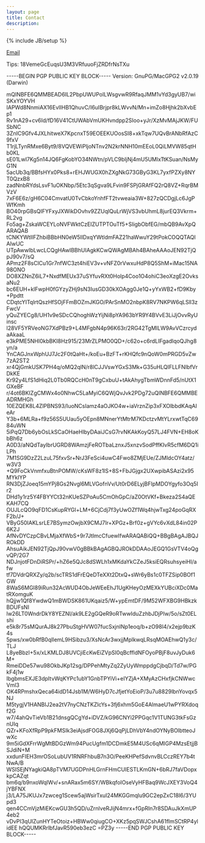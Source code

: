 ```yaml
---
layout: page
title: Contact
description:
---
```

{% include JB/setup %}

<a href="#" id="email_contact">Email</a>
 <script type="text/javascript" >
      var _jvObfuscatedHREF0 = "mai";var _jvObfuscatedHREF1 = "lto";var _jvObfuscatedHREF2 = ":jak";var _jvObfuscatedHREF3 = "eva";var _jvObfuscatedHREF4 = "@gm";var _jvObfuscatedHREF5 = "ail";var _jvObfuscatedHREF6 = ".co";var _jvObfuscatedHREF7 = "m";var _jvObfuscatedHREF  = _jvObfuscatedHREF0+_jvObfuscatedHREF1+_jvObfuscatedHREF2+_jvObfuscatedHREF3+_jvObfuscatedHREF4+_jvObfuscatedHREF5+_jvObfuscatedHREF6+_jvObfuscatedHREF7;
      document.getElementById('email_contact').href = _jvObfuscatedHREF;
  </script>

<p>Tips: 18VemeGcEuqsU3M3VRfuuoFjZRDfrNsTXu</p>

<p>
-----BEGIN PGP PUBLIC KEY BLOCK-----
Version: GnuPG/MacGPG2 v2.0.19 (Darwin)

mQINBFE6QMMBEAD6IL2PbpUWUPolLWsgvwR9RfaqJMM1vYd3gyUB7/wiSKxYOYVH
IAPWd8NnmiAX16EvlIHB1QhuvC/I6uIBrjpr8kLWvvN/Mn+imZo8Hjhk2bXvbEp1
Rv1nA29+cv6Id/fD16V41CtUWAbVmUKHvndpp2SIoo+yJr/XzMvMAjJKW/FUSbNC
3ZnIC9Gfv4JXLhitweX7KpcnxT59EOEEKUOosSI8+xkTqw7UQvBrANbRfAzC9fxV
T1rjLTynRMxe6Byt9/8VQVEWiPljoNTnv2N2krNNH10mEEoL0QiLMVW85qtHb0KL
sE01LwI7Kg5n14JQ6FgKobYO34NWtn/pVLC9bIjNj4mU5UMlxTtKSuan/NsMyG1N
5acUb3q/BBfsHYx0Pks8+rEHJWUGX0hZXgNkG73GByG3KL7yxfPZXy8NYT0QzxB8
zadNnbRYdsLsvF1uOKNbp/5Etc3qSgva9LFvin9FSPjGRAfFQ2rQ8VZ+RqrBMVzV
7xF6E6z/gH6C04CmvatU0TvCbkoYnhfFT2tvweaia3W+827zQCDgjLc6JgPWfKmh
BO40rpGBsQIFYFxyJXWikDOvhv9ZZUqlQuLrWjVS3vbUhmL8jurEQ3Vkrm+RL2vg
Fo5ag+ZskaWCEYLoNVFWktCzEIZUTPTOuTf5+SIigbObfEG/mbQB9AvXpQARAQAB
tCNKYWtlIFZhbiBBbHN0eW5lIDxqYWtldmFAZ21haWwuY29tPokCOQQTAQIAIwUC
UTpAwwIbLwcLCQgHAwIBBhUIAgkKCwQWAgMBAh4BAheAAAoJEN92TjQpJ90v7/sQ
APmz2F8sClCu1Gr7nfWC3zt4hiEV3v+vNFZ0rVwxuHdP8Q5ShM+iMac15NA98ONO
DO8XZNnZ6iL7+NxdfMEUx37uSYfuvRXt0Holp4Coo1O4ohiC3eoXzgE2OvksaNu2
bc6EUH+klFwpH0fGYzyZHj9sN3IusGD30kXOAgg0Je1Q+yYxWB2+fD9Kby+Ppdtt
CDqtcYITqlrtQszHfSOjFFmBOZmJKGO/PArSnMO2nbpK8RV7NKPW6qLSll3zFwcV
yQuZYECg8/UH1v9eSDcCQhoghWzYijNi8pYA963bYR9Y4BVvE3LiJjOvvRyUinsc
l28VF5YRVeoNG7XdPBz9+L4MFgbN4p96K63r/2RG42TgMILW9AvVCzrcydaAkaaL
e3kPME5NHl0kbBKI8Hz915/23MrZLPMO0QD+/c62o+c6rdLIFgadlqoQJhg8yn/a
YnCAGJnxWphUJ7Jc2F0tQaHt+/koEu+BzFT+rKHQfc9nQoW0mPRGD5vZw7zA2ST2
xr4QjGmkUSK7PH4q/oMQ2qlN/r8lCJJVswYGxS3Mk+G35uHLQIFLLFNIbfVrDkKE
Kr92y4LfS1dHiq2L0Tb0RQCcH0nT9gCxbuU+tAkAhygTbmWDnnFd5/nUtX1GXeBF
r/4ot6BKIZgCMWx4o0NhwC5LaMyiC6QWjQvJvk2PDg72uQINBFE6QMMBEADRMHGh
10EZQEK8L4ZlPBNS93/IuoNCsIamz4aOJKO4w+iaVrznZip3xFXOlbbdKAqAIeAr
Y3b+6MLRa+f9z56S5UUau5yOEpn8MNnerYtMtrM7KDctzvMtYLrxwtTqC6984uWN
5iPqQ7Db6ybOsLkSCaOHaeHlbyDAaiJCsG7rvNKAkKoyQ57LJ4FVN+EH8oKbBh6z
A0D3/aNQdTayIbrUGRD8WAmzjFeROTbaLznxJ5xnzvSodPffKIvR5cfM6DQ1iLPh
7M1SG9DzZ2LzuL75fxvSr+NrJ3FeSci4uwC4Fwo8ZMjEUe/ZJMldcOY4atz/w3V3
+Q9FoCkVnmfxuBtnPOMW/cKsWF8z1lS+8S+FbJGjgx2UXwpibASAzi2x95MYkIYP
RN3DjZJoeq15mYPj8Gs2Nvgl6MLVGofnVv/Ut0rD6ELyjBFIpMDOYgyfo3Oq5Ir2
DHd1y1rz5Y4FBYYCt32nKUeSZPoAu5CmOhGpC/aZ0OtVKf+Bkeza2S4aQEKAH7CQ
OUJLcQO9qFD1CsKupRYGl+LM+6CjCdj7f3yUwOZf1Wq4hjwTxg24poGqRXF2b/J+
VByG50IAKLsrLE7BSymzOwjbX9CMJ7Ir+XPGz+Brf0z+gVYc6vXdL84in02P6K2J
AfNvDYCzpCBvLMjaXfWbS+9r7JtlmcCfuewIfwARAQABiQQ+BBgBAgAJBQJROkDD
AhsuAikJEN92TjQpJ90vwV0gBBkBAgAGBQJROkDDAAoJEGQ1GsVTV4oQgvQP/2G7
NDJnjotFDnDiRSPr/+hZ6e5QJc8dSWLh1xMKdaYkCZeJ5ksiEQRsuhsyeiHI/afw
tf7DVdrQRXZy/q2b/scTRS1dFrEQeDTeXXt2DtxQ+sWr6yBs1c0TFZSip0BOf1GW
8WaS6MGI89iRun32AcWUD4ObJeWEeEhJ1UgKHeyOzMEXkYUBciXDc0MatRXomguK
hQjjw1Qf8YwdwQ1mBWDSK861UKqaiz5/W+ypEmtDF/9M52WFXBG9HBkzkBDUFsNI
lw26LT0WndrDkY8YEZNl/ak9LE2gGQeR9oRTwwIduZzhbJDjPIw/5o/sZt0ELshi
e5k8r75sMQurAJ8k27PbuStgHVW07fucSxjnINp1eoq/b+zO98l4/x2ejp9bzK4s
5pws/xw0bRfB0qIlemL9HSibzu3/XsNcAr3wxjjMplkwqLRsqMOAEhwQ1y3c/TLJ
L8yeBbzI+5x/xLKMLDJ8UVCjiEcKwEiZVpSI0qBcffldNFOyoPBjF8uvJyDuk6M+
RmeiDDe57wu98OkbJKp12sg/DPPehMtyZq2ZyUyWmppdgCjbqD/Td7w/PGkF4j1w
IbgbmsEXJE3dpItvWqKYPc1ubY1GnbTPYiVi+eIYZjA+XMyAzCHxfjkCNWwcVml3
OK4RPmshxQeca64idD14Jsb1M/W6HyD7cJfjetYoEioP/3u7u8829lbnYovqx5NJ
M5tygjV1HANBIJ2ea2tV7nyCNzTKZlcYs+3fj6xhm5GoE4AlmaeU1wPYRXdoqf2G
w7/4ahQvTieVb1B21dnsgQCgYd+iDVZ/kG96CNYi2PPGqc1V1TUNG3tkFsGznUIq
QZr+KFoXfRpP9pkFMSIk3eiAjsdFOG8JXj6QqPjLDhVbY4ndOYNyBOlbtteoJwXc
9m5iGdXFrrWgMtBDGzWm94PucUgfm1DCDmkE5M4USc6qMIGP4MzsEtjjBSJdiN+M
xxdunFIEH3mrOSoLubUV1RNRFhbuB7n3O/PeeKHPefSdvnvBLCczREY7b4tNwA/B
WSISEjNYagkiQA8pTVM7UGDPnHLGrnFHmCUIESTLKmGN+6bRJ7faVDopxkpCAZqt
bm6q/b9nxoWqIWv/+snARax5m6SY/WBkqfoIOseVyHFBaq9WcJXEY3VoQ4jYBFNX
j3/LA75JKUJx7zwceg1Scew5ajWsirTxuI24MKGGmqlu9GC2epZxC18I6/3YUpd3
qen4CCmVjzMiEKcwGU3h5QD/uZrnlveRJijN4mrx+fGpRIn7r8SDAuJkXmUP4eb2
vDvPI3qUlZunHYTeOtoiz+HBWw0qiugCO+XKz5pqSWJCshA61fImSCtRP4ylidEE
hQQUMKRrlbfJavR590eb3ezC
=PZ3y
-----END PGP PUBLIC KEY BLOCK-----
</p>
